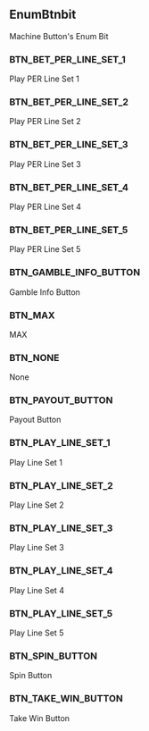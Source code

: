 ## EnumBtnbit

Machine Button's Enum Bit

### BTN_BET_PER_LINE_SET_1

Play PER Line Set 1

### BTN_BET_PER_LINE_SET_2

Play PER Line Set 2

### BTN_BET_PER_LINE_SET_3

Play PER Line Set 3

### BTN_BET_PER_LINE_SET_4

Play PER Line Set 4

### BTN_BET_PER_LINE_SET_5

Play PER Line Set 5

### BTN_GAMBLE_INFO_BUTTON

Gamble Info Button

### BTN_MAX

MAX

### BTN_NONE

None

### BTN_PAYOUT_BUTTON

Payout Button

### BTN_PLAY_LINE_SET_1

Play Line Set 1

### BTN_PLAY_LINE_SET_2

Play Line Set 2

### BTN_PLAY_LINE_SET_3

Play Line Set 3

### BTN_PLAY_LINE_SET_4

Play Line Set 4

### BTN_PLAY_LINE_SET_5

Play Line Set 5

### BTN_SPIN_BUTTON

Spin Button

### BTN_TAKE_WIN_BUTTON

Take Win Button
